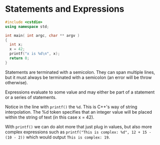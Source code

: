 # Statements and Expressions

```c++
#include <cstdio>
using namespace std;

int main( int argc, char ** argv )
{
  int x;
  x = 42;
  printf("x is %d\n", x);
  return 0;
}
```

Statements are terminated with a semicolon. They can span multiple lines, but it must always be terminated with a semicolon (an error will be throw otherwise).

Expressions evaluate to some value and may either be part of a statement or a series of statements.

Notice in the line with `printf()` the `%d`. This is C++'s way of string interpolation. The %d token specifies that an integer value will be placed within the string of text (in this case x = 42).

With `printf()` we can do alot more that just plug in values, but also more complex expressions such as `printf("This is complex: %d", 12 + 15 - (10 - 2))` which would output `This is complex: 19`.

